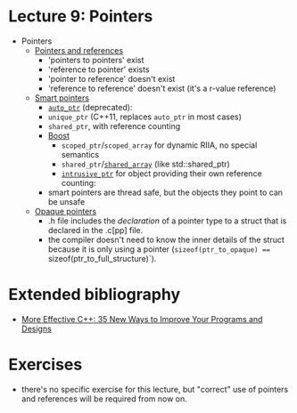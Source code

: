 # Lecture 9: Pointers

- Pointers
    - [Pointers and references](http://www.codeproject.com/Articles/4894/Pointer-to-Pointer-and-Reference-to-Pointer)
        - 'pointers to pointers' exist
        - 'reference to pointer' exists
        - 'pointer to reference' doesn't exist
        - 'reference to reference' doesn't exist (it's a r-value reference)
    - [Smart pointers](http://www.codeproject.com/Articles/541067/Cplusplus11-Smart-Pointers)
        - [`auto_ptr`](http://en.wikipedia.org/wiki/Auto_ptr) (deprecated): 
        - `unique_ptr` (C++11, replaces `auto_ptr` in most cases)
        - `shared_ptr`, with reference counting
        - [Boost](http://www.boost.org/doc/libs/1_55_0/libs/smart_ptr/smart_ptr.htm)
            - `scoped_ptr`/`scoped_array` for dynamic RIIA, no special semantics
            - `shared_ptr`/[`shared_array`](http://stackoverflow.com/questions/13061979/shared-ptr-to-an-array-should-it-be-used) (like std::shared_ptr)
            - [`intrusive_ptr`](http://www.boost.org/doc/libs/1_55_0/libs/smart_ptr/intrusive_ptr.html) for object providing their own reference counting:
        - smart pointers are thread safe, but the objects they point to can be unsafe
    - [Opaque pointers](http://en.wikipedia.org/wiki/Opaque_pointer)
        - .h file includes the _declaration_ of a pointer type to a struct that is declared in the .c[pp] file.
        - the compiler doesn't need to know the inner details of the struct because it is only
          using a pointer (`sizeof(ptr_to_opaque) == `sizeof(ptr_to_full_structure)`).


# Extended bibliography

- [More Effective C++: 35 New Ways to Improve Your Programs and Designs](http://www.amazon.com/gp/product/020163371X?ie=UTF8tag=aristeia.com-20linkCode=as2camp=1789creative=9325creativeASIN=020163371X)

# Exercises

- there's no specific exercise for this lecture, but "correct" use of pointers and references will
  be required from now on.
